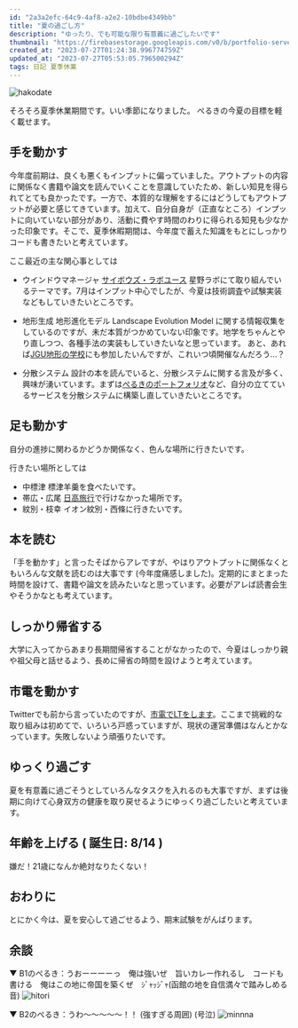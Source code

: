 ```yaml
---
id: "2a3a2efc-64c9-4af8-a2e2-10bdbe4349bb"
title: "夏の過ごし方"
description: "ゆったり、でも可能な限り有意義に過ごしたいです"
thumbnail: "https://firebasestorage.googleapis.com/v0/b/portfolio-server-77440.appspot.com/o/images%2Farticles%2F2a3a2efc-64c9-4af8-a2e2-10bdbe4349bb%2Fmachi.webp?alt=media&token=2c880da1-3899-452c-a728-81e34ae33f7f"
created_at: "2023-07-27T01:24:38.996774759Z"
updated_at: "2023-07-27T05:53:05.796500294Z"
tags: 日記 夏季休業
---
```



![hakodate](https://firebasestorage.googleapis.com/v0/b/portfolio-server-77440.appspot.com/o/images%2Farticles%2F2a3a2efc-64c9-4af8-a2e2-10bdbe4349bb%2Fmachi.webp?alt=media&token=2c880da1-3899-452c-a728-81e34ae33f7f)


そろそろ夏季休業期間です。いい季節になりました。
ぺるきの今夏の目標を軽く載せます。



## 手を動かす

今年度前期は、良くも悪くもインプットに偏っていました。アウトプットの内容に関係なく書籍や論文を読んでいくことを意識していたため、新しい知見を得られてとても良かったです。一方で、本質的な理解をするにはどうしてもアウトプットが必要と感じてきています。加えて、自分自身が（正直なところ）インプットに向いていない部分があり、活動に費やす時間のわりに得られる知見も少なかった印象です。そこで、夏季休暇期間は、今年度で蓄えた知識をもとにしっかりコードも書きたいと考えています。

ここ最近の主な関心事としては

 - ウインドウマネージャ
   [サイボウズ・ラボユース](https://labs.cybozu.co.jp/youth.html) 星野ラボにて取り組んでいるテーマです。7月はインプット中心でしたが、今夏は技術調査や試験実装などもしていきたいところです。
 - 地形生成
   地形進化モデル Landscape Evolution Model に関する情報収集をしているのですが、未だ本質がつかめていない印象です。地学をちゃんとやり直しつつ、各種手法の実装もしていきたいなと思っています。 あと、あれば[JGU地形の学校](http://jgu.jp/conference/summer_school.html)にも参加したいんですが、これいつ頃開催なんだろう...？

 - 分散システム
   設計の本を読んでいると、分散システムに関する言及が多く、興味が湧いています。まずは[ぺるきのポートフォリオ](https://portfolio.peruki.dev)など、自分の立てているサービスを分散システムに構築し直していきたいところです。

## 足も動かす

自分の進捗に関わるかどうか関係なく、色んな場所に行きたいです。

行きたい場所としては
 - 中標津
   標津羊羹を食べたいです。
 - 帯広・広尾
   [日高旅行](https://portfolio.peruki.dev/blog/article/public/3da3c1dc-237b-4ec6-a81e-e3bc6ea39c65)で行けなかった場所です。
 - 紋別・枝幸
   イオン紋別・西條に行きたいです。
   

## 本を読む

「手を動かす」と言ったそばからアレですが、やはりアウトプットに関係なくともいろんな文献を読むのは大事です (今年度痛感しました)。定期的にまとまった時間を設けて、書籍や論文を読みたいなと思っています。必要がアレば読書会生やそうかなとも考えています。

## しっかり帰省する

大学に入ってからあまり長期間帰省することがなかったので、今夏はしっかり親や祖父母と話せるよう、長めに帰省の時間を設けようと考えています。

## 市電を動かす

Twitterでも前から言っていたのですが、[市電でLTをします](https://scrapbox.io/mariconf/%E3%82%A4%E3%83%99%E3%83%B3%E3%83%88%E4%BC%81%E7%94%BB%E3%80%8C%E5%B8%82%E9%9B%BBLT%E3%80%8D)。ここまで挑戦的な取り組みは初めてで、いろいろ戸惑っていますが、現状の運営準備はなんとかなっています。失敗しないよう頑張りたいです。


## ゆっくり過ごす

夏を有意義に過ごそうとしていろんなタスクを入れるのも大事ですが、まずは後期に向けて心身双方の健康を取り戻せるようにゆっくり過ごしたいと考えています。

## 年齢を上げる ( 誕生日: 8/14 )

嫌だ！21歳になんか絶対なりたくない！


## おわりに

とにかく今は、夏を安心して過ごせるよう、期末試験をがんばります。


## 余談

▼ B1のぺるき：うおーーーーっ　俺は強いぜ　旨いカレー作れるし　コードも書ける　俺はこの地に帝国を築くぜ　ｼﾞｬｯｼﾞｬ(函館の地を自信満々で踏みしめる音)
![hitori](https://firebasestorage.googleapis.com/v0/b/portfolio-server-77440.appspot.com/o/images%2Farticles%2F2a3a2efc-64c9-4af8-a2e2-10bdbe4349bb%2Fhitori.webp?alt=media&token=bc8b1c9e-e60d-4672-9003-a9df64be68b0)

▼ B2のぺるき：うわ〜〜〜〜〜！！ (強すぎる周囲) (号泣)
![minnna](https://firebasestorage.googleapis.com/v0/b/portfolio-server-77440.appspot.com/o/images%2Farticles%2F2a3a2efc-64c9-4af8-a2e2-10bdbe4349bb%2Fminnna.webp?alt=media&token=9841948e-7e9c-4bf0-806e-80c9cbe0ec41)

